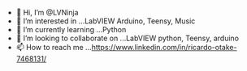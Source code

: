 - 👋 Hi, I’m @LVNinja
- 👀 I’m interested in ...LabVIEW Arduino, Teensy, Music
- 🌱 I’m currently learning ...Python
- 💞️ I’m looking to collaborate on ...LabVIEW python, Teensy, arduino
- 📫 How to reach me ...https://www.linkedin.com/in/ricardo-otake-7468131/

<!---
LVNinja/LVNinja is a ✨ special ✨ repository because its `README.md` (this file) appears on your GitHub profile.
You can click the Preview link to take a look at your changes.
--->
